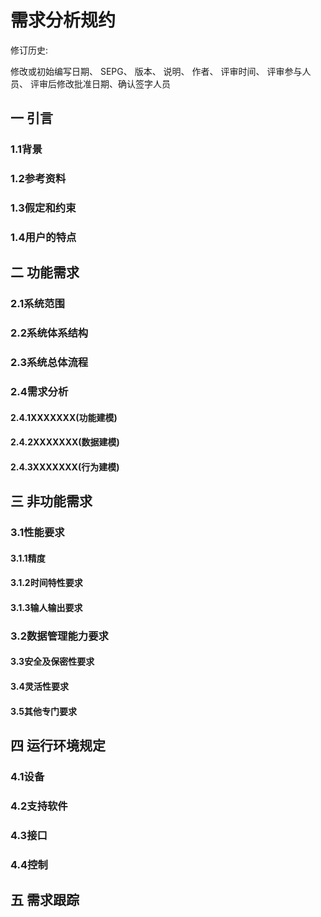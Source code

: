 # 需求分析规约



修订历史:

修改或初始编写日期、 SEPG、 版本、 说明、 作者、 评审时间、 评审参与人员、 评审后修改批准日期、确认签字人员





## 一 引言

### 1.1背景

### 1.2参考资料 

### 1.3假定和约束 

### 1.4用户的特点 

## 二 功能需求

### 2.1系统范围 

### 2.2系统体系结构

### 2.3系统总体流程

### 2.4需求分析

#### 2.4.1XXXXXXX(功能建模)

#### 2.4.2XXXXXXX(数据建模)

#### 2.4.3XXXXXXX(行为建模)

## 三 非功能需求

### 3.1性能要求

#### 3.1.1精度

#### 3.1.2时间特性要求

#### 3.1.3输人输出要求

### 3.2数据管理能力要求

#### 3.3安全及保密性要求

#### 3.4灵活性要求

#### 3.5其他专门要求

## 四 运行环境规定

### 4.1设备

### 4.2支持软件

### 4.3接口

### 4.4控制

## 五 需求跟踪

